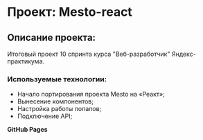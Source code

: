 # Проект: Mesto-react

## Описание проекта:
Итоговый проект 10 спринта курса "Веб-разработчик" Яндекс-практикума.

### Используемые технологии:
* Начало портирования проекта Mesto на «Реакт»;
* Вынесение компонентов;
* Настройка работы попапов;
* Подключение API;

**GitHub Pages**
